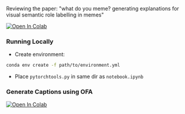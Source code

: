 Reviewing the paper: "what do you meme? generating explanations for visual semantic role labelling in memes"

<a target="_blank" href="https://colab.research.google.com/github/danilotpnta/FACT-project/blob/master/MM.ipynb">
  <img src="https://colab.research.google.com/assets/colab-badge.svg" alt="Open In Colab"/>
</a>


### Running Locally

- Create environment:
```bash
conda env create -f path/to/environment.yml
```
- Place `pytorchtools.py` in same dir as `notebook.ipynb`

### Generate Captions using OFA

<a target="_blank" href="https://colab.research.google.com/github/danilotpnta/FACT-project/blob/master/get_image_caption.ipynb">
  <img src="https://colab.research.google.com/assets/colab-badge.svg" alt="Open In Colab"/>
</a>